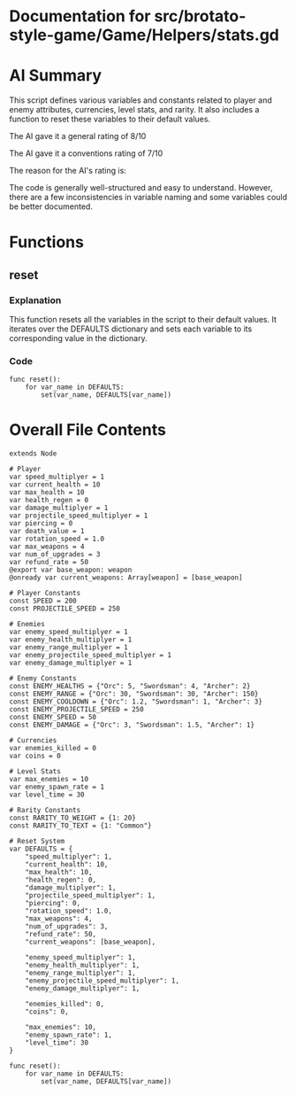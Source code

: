 # Documentation for src/brotato-style-game/Game/Helpers/stats.gd

# AI Summary
This script defines various variables and constants related to player and enemy attributes, currencies, level stats, and rarity. It also includes a function to reset these variables to their default values.

The AI gave it a general rating of 8/10

The AI gave it a conventions rating of 7/10

The reason for the AI's rating is:

The code is generally well-structured and easy to understand. However, there are a few inconsistencies in variable naming and some variables could be better documented.
# Functions

## reset
### Explanation
This function resets all the variables in the script to their default values. It iterates over the DEFAULTS dictionary and sets each variable to its corresponding value in the dictionary.
### Code
```gdscript
func reset():
	for var_name in DEFAULTS:
		set(var_name, DEFAULTS[var_name])
```
# Overall File Contents
```gdscript
extends Node

# Player
var speed_multiplyer = 1
var current_health = 10
var max_health = 10
var health_regen = 0
var damage_multiplyer = 1
var projectile_speed_multiplyer = 1
var piercing = 0
var death_value = 1
var rotation_speed = 1.0
var max_weapons = 4
var num_of_upgrades = 3
var refund_rate = 50
@export var base_weapon: weapon
@onready var current_weapons: Array[weapon] = [base_weapon]

# Player Constants
const SPEED = 200
const PROJECTILE_SPEED = 250

# Enemies
var enemy_speed_multiplyer = 1
var enemy_health_multiplyer = 1
var enemy_range_multiplyer = 1
var enemy_projectile_speed_multiplyer = 1
var enemy_damage_multiplyer = 1

# Enemy Constants
const ENEMY_HEALTHS = {"Orc": 5, "Swordsman": 4, "Archer": 2}
const ENEMY_RANGE = {"Orc": 30, "Swordsman": 30, "Archer": 150}
const ENEMY_COOLDOWN = {"Orc": 1.2, "Swordsman": 1, "Archer": 3}
const ENEMY_PROJECTILE_SPEED = 250
const ENEMY_SPEED = 50
const ENEMY_DAMAGE = {"Orc": 3, "Swordsman": 1.5, "Archer": 1}

# Currencies
var enemies_killed = 0
var coins = 0

# Level Stats
var max_enemies = 10
var enemy_spawn_rate = 1
var level_time = 30

# Rarity Constants
const RARITY_TO_WEIGHT = {1: 20}
const RARITY_TO_TEXT = {1: "Common"}

# Reset System
var DEFAULTS = {
	"speed_multiplyer": 1,
	"current_health": 10,
	"max_health": 10,
	"health_regen": 0,
	"damage_multiplyer": 1,
	"projectile_speed_multiplyer": 1,
	"piercing": 0,
	"rotation_speed": 1.0,
	"max_weapons": 4,
	"num_of_upgrades": 3,
	"refund_rate": 50,
	"current_weapons": [base_weapon],
	
	"enemy_speed_multiplyer": 1,
	"enemy_health_multiplyer": 1,
	"enemy_range_multiplyer": 1,
	"enemy_projectile_speed_multiplyer": 1,
	"enemy_damage_multiplyer": 1,
	
	"enemies_killed": 0,
	"coins": 0,
	
	"max_enemies": 10,
	"enemy_spawn_rate": 1,
	"level_time": 30
}

func reset():
	for var_name in DEFAULTS:
		set(var_name, DEFAULTS[var_name])

```

